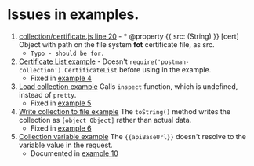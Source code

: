 # Issues in examples.

1. [collection/certificate.js line 20](http://www.postmanlabs.com/postman-collection/collection_certificate.js.html#line20) - * @property {{ src: (String) }} [cert] Object with path on the file system **fot** certificate file, as src.
   * `Typo - should be for.`
2. [Certificate List example](http://www.postmanlabs.com/postman-collection/CertificateList.html) - Doesn't `require('postman-collection').CertificateList` before using in the example.
   * Fixed in [example 4](https://github.com/deepakpathania/postman-collection-examples//blob/master/example4-certificateList.js)
3. [Load collection example](http://www.postmanlabs.com/postman-collection/Collection.html) Calls `inspect` function, which is undefined, instead of `pretty`.
   * Fixed in [example 5](https://github.com/deepakpathania/postman-collection-examples//blob/master/example5-loadCollectionPretty.js)
4. [Write collection to file example](http://www.postmanlabs.com/postman-collection/Collection.html) The `toString()` method writes the collection as `[object Object]` rather than actual data.
    * Fixed in [example 6](https://github.com/deepakpathania/postman-collection-examples//blob/master/example6-createCollection.js)
5. [Collection variable example](http://www.postmanlabs.com/postman-collection/Collection.html) The `{{apiBaseUrl}}` doesn't resolve to the variable value in the request.
    * Documented in [example 10](https://github.com/deepakpathania/postman-collection-examples//blob/master/example10-collectionVariables.js)